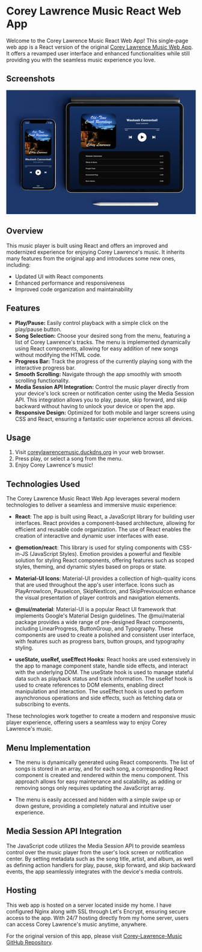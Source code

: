 # Corey Lawrence Music React Web App

Welcome to the Corey Lawrence Music React Web App! This single-page web app is a React version of the original [Corey Lawrence Music Web App](https://github.com/CoreyMLawrence/Corey-Lawrence-Music/). It offers a revamped user interface and enhanced functionalities while still providing you with the seamless music experience you love.

## Screenshots
   ![iPhone & iPad](./Screenshots/1.jpg)

## Overview

This music player is built using React and offers an improved and modernized experience for enjoying Corey Lawrence's music. It inherits many features from the original app and introduces some new ones, including:

- Updated UI with React components
- Enhanced performance and responsiveness
- Improved code organization and maintainability

## Features

- **Play/Pause:** Easily control playback with a simple click on the play/pause button.
- **Song Selection:** Choose your desired song from the menu, featuring a list of Corey Lawrence's tracks. The menu is implemented dynamically using React components, allowing for easy addition of new songs without modifying the HTML code.
- **Progress Bar:** Track the progress of the currently playing song with the interactive progress bar.
- **Smooth Scrolling:** Navigate through the app smoothly with smooth scrolling functionality.
- **Media Session API Integration:** Control the music player directly from your device's lock screen or notification center using the Media Session API. This integration allows you to play, pause, skip forward, and skip backward without having to unlock your device or open the app.
- **Responsive Design:** Optimized for both mobile and larger screens using CSS and React, ensuring a fantastic user experience across all devices.

## Usage

1. Visit [coreylawrencemusic.duckdns.org](https://coreylawrencemusic.duckdns.org) in your web browser.
2. Press play, or select a song from the menu.
3. Enjoy Corey Lawrence's music!

## Technologies Used

The Corey Lawrence Music React Web App leverages several modern technologies to deliver a seamless and immersive music experience:

- **React**: The app is built using React, a JavaScript library for building user interfaces. React provides a component-based architecture, allowing for efficient and reusable code organization. The use of React enables the creation of interactive and dynamic user interfaces with ease.

- **@emotion/react**: This library is used for styling components with CSS-in-JS (JavaScript Styles). Emotion provides a powerful and flexible solution for styling React components, offering features such as scoped styles, theming, and dynamic styles based on props or state.

- **Material-UI Icons**: Material-UI provides a collection of high-quality icons that are used throughout the app's user interface. Icons such as PlayArrowIcon, PauseIcon, SkipNextIcon, and SkipPreviousIcon enhance the visual presentation of player controls and navigation elements.

- **@mui/material**: Material-UI is a popular React UI framework that implements Google's Material Design guidelines. The @mui/material package provides a wide range of pre-designed React components, including LinearProgress, ButtonGroup, and Typography. These components are used to create a polished and consistent user interface, with features such as progress bars, button groups, and typography styling.

- **useState, useRef, useEffect Hooks**: React hooks are used extensively in the app to manage component state, handle side effects, and interact with the underlying DOM. The useState hook is used to manage stateful data such as playback status and track information. The useRef hook is used to create references to DOM elements, enabling direct manipulation and interaction. The useEffect hook is used to perform asynchronous operations and side effects, such as fetching data or subscribing to events.

These technologies work together to create a modern and responsive music player experience, offering users a seamless way to enjoy Corey Lawrence's music.

## Menu Implementation

- The menu is dynamically generated using React components. The list of songs is stored in an array, and for each song, a corresponding React component is created and rendered within the menu component. This approach allows for easy maintenance and scalability, as adding or removing songs only requires updating the JavaScript array.

- The menu is easily accessed and hidden with a simple swipe up or down gesture, providing a completely natural and intuitive user experience.

## Media Session API Integration

The JavaScript code utilizes the Media Session API to provide seamless control over the music player from the user's lock screen or notification center. By setting metadata such as the song title, artist, and album, as well as defining action handlers for play, pause, skip forward, and skip backward events, the app seamlessly integrates with the device's media controls.

## Hosting

This web app is hosted on a server located inside my home. I have configured Nginx along with SSL through Let's Encrypt, ensuring secure access to the app. With 24/7 hosting directly from my home server, users can access Corey Lawrence's music anytime, anywhere.

For the original version of this app, please visit [Corey-Lawrence-Music GitHub Repository](https://github.com/CoreyMLawrence/Corey-Lawrence-Music/).
